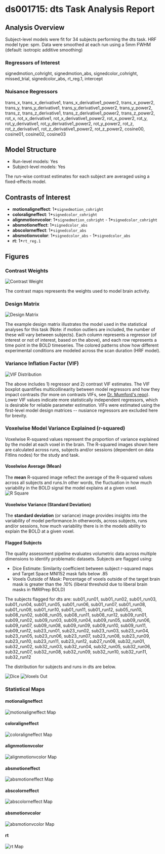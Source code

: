 # ds001715: dts Task Analysis Report
## Analysis Overview
Subject-level models were fit for 34 subjects performing the dts task.
HRF model type: spm. Data were smoothed at each run using a 5mm FWHM (default: isotropic additive smoothing)
### Regressors of Interest
signedmotion_cohright, signedmotion_abs, signedcolor_cohright, missed_trial, signedcolor_abs, rt_reg.1, intercept
### Nuisance Regressors
trans_x, trans_x_derivative1, trans_x_derivative1_power2, trans_x_power2, trans_y, trans_y_derivative1, trans_y_derivative1_power2, trans_y_power2, trans_z, trans_z_derivative1, trans_z_derivative1_power2, trans_z_power2, rot_x, rot_x_derivative1, rot_x_derivative1_power2, rot_x_power2, rot_y, rot_y_derivative1, rot_y_derivative1_power2, rot_y_power2, rot_z, rot_z_derivative1, rot_z_derivative1_power2, rot_z_power2, cosine00, cosine01, cosine02, cosine03
## Model Structure
- Run-level models: Yes
- Subject-level models: Yes

The run-wise contrast estimates for each subject are averaged using a fixed-effects model.
## Contrasts of Interest
- **motionaligneffect**: 1*`signedmotion_cohright`
- **coloraligneffect**: 1*`signedcolor_cohright`
- **alignmotionvcolor**: 1*`signedmotion_cohright` - 1*`signedcolor_cohright`
- **absmotioneffect**: 1*`signedcolor_abs`
- **abscolorneffect**: 1*`signedcolor_abs`
- **absmotionvcolor**: 1*`signedcolor_abs` - 1*`signedcolor_abs`
- **rt**: 1*`rt_reg.1`

## Figures

### Contrast Weights
![Contrast Weight](./imgs/ds001715_task-dts_contrast-matrix.svg)

The contrast maps represents the weights used to model brain activity.

### Design Matrix
![Design Matrix](./imgs/ds001715_task-dts_design-matrix.svg)

The example design matrix illustrates the model used in the statistical analyses for this task (Note: if motion outliers are included, the number of these will vary between subjects). Each column represents a regressor (of interest or not of interest, based on the above), and each row represents a time point in the BOLD timeseries. The colored patterns show how different experimental conditions are modeled across the scan duration (HRF model).

### Variance Inflation Factor (VIF)
![VIF Distribution](./imgs/ds001715_task-dts_vif-boxplot.png)

The above includes 1) regressor and 2) contrast VIF estimates. The VIF boxplot quantifies multicollinearity between model regressors and how they impact contrasts (for more on contrasts VIFs, see [Dr. Mumford's repo](https://github.com/jmumford/vif_contrasts)). Lower VIF values indicate more statistically independent regressors, which is desirable for reliable parameter estimation. VIFs were estimated using the first-level model design matrices -- nusiance regressors are excluded here for brevity.

### Voxelwise Model Variance Explained (r-squared)
Voxelwise R-squared values represent the proportion of variance explained by the model at each voxel in the brain. The R-squared images shown here are calculated across runs, subjects and/or sessions (dependent on data Fitlins nodes) for the study and task.

#### Voxelwise Average (Mean)
The **mean** R-squared image reflect the average of the R-squared values across all subjects and runs.In other words, the fluctuation in how much variability in the BOLD signal the model explains at a given voxel.
![R Square](./imgs/ds001715_task-dts_rsquare-mean.png)

#### Voxelwise Variance (Standard Deviation)
The **standard deviation** (or variance) image provides insights into the variability of model performance.In otherwords, across subjects, runs and/or sessions, how much variability there is in the models ability to explain the BOLD at a given voxel.

#### Flagged Subjects
The quality assessment pipeline evaluates volumetric data across multiple dimensions to identify problematic datasets. Subjects are flagged using: 

  - Dice Estimate: Similarity coefficient between subject r-squared maps and Target Space MNI152 mask falls below .85 
  - Voxels Outside of Mask: Percentage of voxels outside of the target brain mask is greater than the .10% (liberal threshold due to liberal brain masks in fMRIPrep BOLD) 

The subjects flagged for dts are:
sub01_run01, sub01_run02, sub01_run03, sub01_run04, sub01_run05, sub01_run06, sub01_run07, sub01_run08, sub01_run09, sub01_run10, sub01_run11, sub01_run12, sub05_run10, sub08_run02, sub08_run05, sub08_run11, sub08_run12, sub09_run01, sub09_run02, sub09_run03, sub09_run04, sub09_run05, sub09_run06, sub09_run07, sub09_run08, sub09_run09, sub09_run10, sub09_run11, sub09_run12, sub23_run01, sub23_run02, sub23_run03, sub23_run04, sub23_run05, sub23_run06, sub23_run07, sub23_run08, sub23_run09, sub23_run10, sub23_run11, sub23_run12, sub27_run08, sub32_run01, sub32_run02, sub32_run03, sub32_run04, sub32_run05, sub32_run06, sub32_run07, sub32_run08, sub32_run09, sub32_run10, sub32_run11, sub32_run12

The distribution for subjects and runs in dts are below. 

![Dice](./imgs/ds001715_task-dts_hist-dicesimilarity.png)
![Voxels Out](./imgs/ds001715_task-dts_hist-voxoutmask.png)

### Statistical Maps

#### motionaligneffect
![motionaligneffect Map](./imgs/ds001715_task-dts_contrast-motionaligneffect_map.png)

#### coloraligneffect
![coloraligneffect Map](./imgs/ds001715_task-dts_contrast-coloraligneffect_map.png)

#### alignmotionvcolor
![alignmotionvcolor Map](./imgs/ds001715_task-dts_contrast-alignmotionvcolor_map.png)

#### absmotioneffect
![absmotioneffect Map](./imgs/ds001715_task-dts_contrast-absmotioneffect_map.png)

#### abscolorneffect
![abscolorneffect Map](./imgs/ds001715_task-dts_contrast-abscolorneffect_map.png)

#### absmotionvcolor
![absmotionvcolor Map](./imgs/ds001715_task-dts_contrast-absmotionvcolor_map.png)

#### rt
![rt Map](./imgs/ds001715_task-dts_contrast-rt_map.png)
